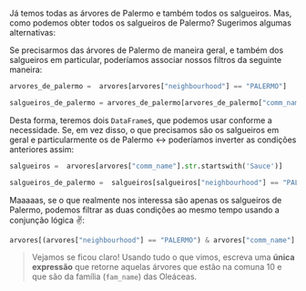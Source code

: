 Já temos todas as árvores de Palermo e também todos os salgueiros. Mas, como podemos obter todos os salgueiros de Palermo? Sugerimos algumas alternativas:

Se precisarmos das árvores de Palermo de maneira geral, e também dos salgueiros em particular, poderíamos associar nossos filtros da seguinte maneira:

```python
arvores_de_palermo =  arvores[arvores["neighbourhood"] == "PALERMO"]

salgueiros_de_palermo = arvores_de_palermo[arvores_de_palermo["comm_name"].str.startswith('Sauce')]
```

Desta forma, teremos dois `DataFrame`s, que podemos usar conforme a necessidade. Se, em vez disso, o que precisamos são os salgueiros em geral e particularmente os de Palermo ↔️ poderíamos inverter as condições anteriores assim:

```python
salgueiros =  arvores[arvores["comm_name"].str.startswith('Sauce')]

salgueiros_de_palermo =  salgueiros[salgueiros["neighbourhood"] == "PALERMO"]
```

Maaaaas, se o que realmente nos interessa são apenas os salgueiros de Palermo, podemos filtrar as duas condições ao mesmo tempo usando a conjunção lógica ✌️:


```python
arvores[(arvores["neighbourhood"] == "PALERMO") & arvores["comm_name"].str.startswith("Sauce")]
```

> Vejamos se ficou claro! Usando tudo o que vimos, escreva uma **única expressão** que retorne aquelas árvores que estão na comuna 10 e que são da família (`fam_name`) das Oleáceas.
